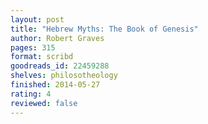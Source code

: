 ```yaml
---
layout: post
title: "Hebrew Myths: The Book of Genesis"
author: Robert Graves
pages: 315
format: scribd
goodreads_id: 22459288
shelves: philosotheology
finished: 2014-05-27
rating: 4
reviewed: false
---
```

